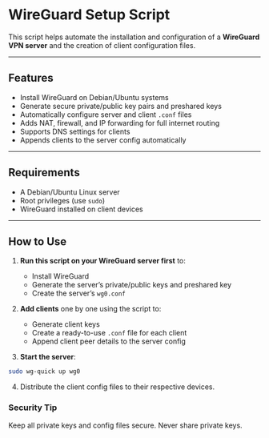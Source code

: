 # WireGuard Setup Script

This script helps automate the installation and configuration of a **WireGuard VPN server** and the creation of client configuration files.

---

## Features

- Install WireGuard on Debian/Ubuntu systems
- Generate secure private/public key pairs and preshared keys
- Automatically configure server and client `.conf` files
- Adds NAT, firewall, and IP forwarding for full internet routing
- Supports DNS settings for clients
- Appends clients to the server config automatically

---

## Requirements

- A Debian/Ubuntu Linux server
- Root privileges (use `sudo`)
- WireGuard installed on client devices

---

## How to Use

1. **Run this script on your WireGuard server first** to:
   - Install WireGuard
   - Generate the server’s private/public keys and preshared key
   - Create the server’s `wg0.conf`

2. **Add clients** one by one using the script to:
   - Generate client keys
   - Create a ready-to-use `.conf` file for each client
   - Append client peer details to the server config

3. **Start the server**:

```bash
sudo wg-quick up wg0
```

4. Distribute the client config files to their respective devices.

### Security Tip

Keep all private keys and config files secure. Never share private keys.

